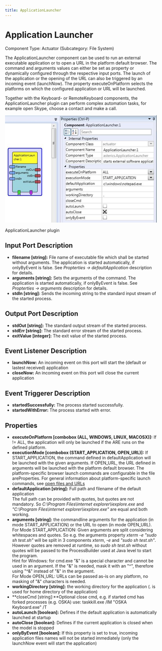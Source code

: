 ```yaml
---
title: ApplicationLauncher
---
```


# Application Launcher

Component Type: Actuator (Subcategory: File System)

The ApplicationLauncher component can be used to run an external executable application or to open a URL in the platform default browser. The command and arguments values can either be set as property or dynamically configured through the respective input ports. The launch of the application or the opening of the URL can also be triggered by an incoming event (launchNow). The property executeOnPlatform selects the platforms on which the configured application or URL will be launched.

Together with the Keyboard- or RemoteKeyboard components, the ApplicationLauncher plugin can perform complex automation tasks, for example open Skype, choose a contact and make a call.

![Screenshot: ApplicationLauncher plugin](./img/applicationlauncher.jpg "Screenshot: ApplicationLauncher plugin")

ApplicationLauncher plugin

## Input Port Description

*   **filename \[string\]:** File name of executable file which shall be started without arguments. The application is started automatically, if onlyByEvent is false. See _Propterties -> defaultApplication_ description for details.
*   **arguments \[string\]:** Sets the arguments of the command. The application is started automatically, if onlyByEvent is false. See _Propterties -> arguments_ description for details.
*   **stdIn \[string\]:** Sends the incoming string to the standard input stream of the started process.

## Output Port Description

*   **stdOut \[string\]:** The standard output stream of the started process.
*   **stdErr \[string\]:** The standard error stream of the started process.
*   **exitValue \[integer\]:** The exit value of the started process.

## Event Listener Description

*   **launchNow:** An incoming event on this port will start the (default or lastest received) application
*   **closeNow:** An incoming event on this port will close the current application

## Event Triggerer Description

*   **startedSuccessfully:** The process started successfully.
*   **startedWithError:** The process started with error.

## Properties

*   **executeOnPlatform \[combobox (ALL, WINDOWS, LINUX, MACOSX)\]:** If != ALL, the application will only be launched if the ARE runs on the defined platform.
*   **executionMode \[combobox (START\_APPLICATION, OPEN\_URL)\]:** If START\_APPLICATION, the command defined in defaultApplication will be launched with the given arguments. If OPEN\_URL, the URL defined in arguments will be launched with the platform default browser. The platform-specific browser launch commands are configurable in the file areProperties. For general information about platform-specific launch commands, see [open files and URLs][1]
*   **defaultApplication \[string\]:** Full path and filename of the default application  
    The full path can be provided with quotes, but quotes are not mandatory. So _C:\\Program Files\\internet explorer\\iexplore.exe_ and _"C:\\Program Files\\internet explorer\\iexplore.exe"_ are equal and both working.
*   **arguments \[string\]:** the commandline arguments for the application (in mode START\_APPLICATION) or the URL to open (in mode OPEN\_URL).  
    For Mode START\_APPLICATION: Given arguments are split considering whitespaces and quotes. So e.g. the arguments property _xterm -e "sudo sh test.sh"_ will be split in 3 components _xterm_, _\-e_ and _"sudo sh test.sh"_. However quotes are removed at runtime, so _sudo sh test.sh_ without quotes will be passed to the ProcessBuilder used at Java level to start the program.  
    Hint for Windows: for cmd.exe "&" is a special character and cannot be used in an argument. If the "&" is needed, mask it with an "^", therefore using "^&" instead of "&" in the argument.  
    For Mode OPEN\_URL: URLs can be passed as-is on any platform, no masking of "&" characters is needed.
*   **workingDirectory \[string\]:** the working directory for the application (. is used for home directory of the application)
*   **closeCmd \[string\]:**Optional close cmd, e.g. if started cmd has forked processes (e.g. OSKA) use: taskkill.exe /IM "OSKA Keyboard.exe" /T
*   **autoLaunch \[boolean\]:** Defines if the default application is automatically launched at startup
*   **autoClose \[boolean\]:** Defines if the current application is closed when the model is stopped
*   **onlyByEvent \[boolean\]:** If this property is set to true, incoming application files names will not be started immediately (only the launchNow event will start the application)

[1]: https://dwheeler.com/essays/open-files-urls.html